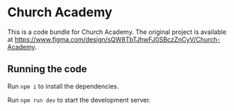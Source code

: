 
  # Church Academy

  This is a code bundle for Church Academy. The original project is available at https://www.figma.com/design/sQW8TbTJhwFJ0SBczZnCyV/Church-Academy.

  ## Running the code

  Run `npm i` to install the dependencies.

  Run `npm run dev` to start the development server.
  